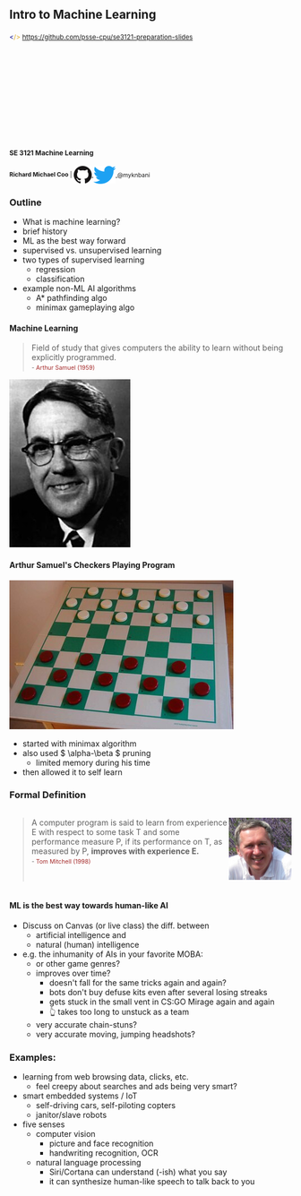 Intro to Machine Learning
-------------------------

<small>
  <span style="color: darkblue;">&lt;</span><span style="color: goldenrod;">/&gt;</span>
  <a href="https://github.com/psse-cpu/se3121-preparation-slides">
    https://github.com/psse-cpu/se3121-preparation-slides
  </a>
</small>

<h4 style="margin-top: 192px; font-size: 0.85em;">
  <span class="course-code">SE 3121</span>
  <span class="course-title">Machine Learning</span>
</h4>

<div style="font-size: 0.75em; margin-top: 16px;">
  <b>Richard Michael Coo</b> |

  <a href="https://github.com/myknbani">
    <img style="vertical-align: middle" src="images/github-32px.png" alt="github logo">
  </a>
  <a href="https://twitter.com/myknbani">
    <img style="vertical-align: middle" src="images/twitter-32px.png" alt="twitterlogo">
  </a>
  <span style="vertical-align: middle">@myknbani</span>
</div>



### Outline

- What is machine learning?
- brief history
- ML as the best way forward
- supervised vs. unsupervised learning
- two types of supervised learning
  * regression
  * classification
- example non-ML AI algorithms
  * A* pathfinding algo
  * minimax gameplaying algo



#### Machine Learning

<div>
  <blockquote>
    Field of study that gives computers the ability to learn without being explicitly programmed. <br>
    <span style="font-size: 0.75em">
      - <span style="color: brown; font-style: italics">Arthur Samuel (1959)</span>
    </span>
  </blockquote>
  
  ![arthur samuel](images/arthur-samuel.jpg)
</div>



#### Arthur Samuel's Checkers Playing Program

![checkers](images/checkers.jpg)

- started with minimax algorithm
- also used $ \alpha-\beta $ pruning
  * limited memory during his time
- then allowed it to self learn



### Formal Definition

<div style="display: flex">
  <blockquote>
    A computer program is said to learn from experience E with respect to some task T
    and some performance measure P, if its performance on T, as measured by P, 
    <strong>improves with experience E.</strong>
    <br>
    <span style="font-size: 0.75em">
      - <span style="color: brown; font-style: italics">Tom Mitchell (1998)</span>
    </span>
  </blockquote>
  
  ![arthur samuel](images/tom-mitchell.jpg)
</div>



#### ML is the best way towards human-like AI

* Discuss on Canvas (or live class) the diff. between 
  - artificial intelligence and 
  - natural (human) intelligence
* e.g. the inhumanity of AIs in your favorite MOBA:
  - or other game genres?
  - improves over time?
    + doesn't fall for the same tricks again and again?
    + bots don't buy defuse kits even after several losing streaks
    + gets stuck in the small vent in CS:GO Mirage again and again
    + 👆 takes too long to unstuck as a team
  - very accurate chain-stuns?
  - very accurate moving, jumping headshots?



### Examples:

* learning from web browsing data, clicks, etc.
  - feel creepy about searches and ads being very smart?
* smart embedded systems / IoT
  - self-driving cars, self-piloting copters
  - janitor/slave robots
* five senses
  - computer vision
    * picture and face recognition
    * handwriting recognition, OCR
  - natural language processing
    * Siri/Cortana can understand (-ish) what you say
    * it can synthesize human-like speech to talk back to you

